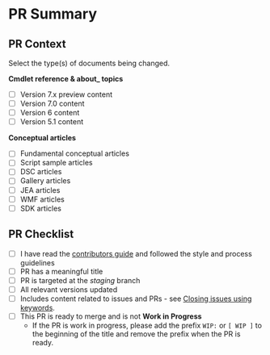 # PR Summary
<!-- Summarize your changes and list related issues here -->

## PR Context
<!--
There is a numbered folder for each version of the PowerShell cmdlet content. Changes to cmdlet
reference should be made to all versions where applicable. The /docs-conceptual folder tree does
not have version folders.
-->

Select the type(s) of documents being changed.

**Cmdlet reference & about_ topics**
- [ ] Version 7.x preview content
- [ ] Version 7.0 content
- [ ] Version 6 content
- [ ] Version 5.1 content

**Conceptual articles**
- [ ] Fundamental conceptual articles
- [ ] Script sample articles
- [ ] DSC articles
- [ ] Gallery articles
- [ ] JEA articles
- [ ] WMF articles
- [ ] SDK articles

## PR Checklist

- [ ] I have read the [contributors guide](https://github.com/MicrosoftDocs/PowerShell-Docs/blob/staging/CONTRIBUTING.md) and followed the style and process guidelines
- [ ] PR has a meaningful title
- [ ] PR is targeted at the _staging_ branch
- [ ] All relevant versions updated
- [ ] Includes content related to issues and PRs - see [Closing issues using keywords](https://help.github.com/en/articles/closing-issues-using-keywords).
- [ ] This PR is ready to merge and is not **Work in Progress**
  - If the PR is work in progress, please add the prefix `WIP:` or `[ WIP ]` to the beginning of the
    title and remove the prefix when the PR is ready.
